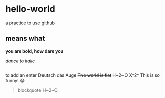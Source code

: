 # hello-world
a practice to use github
## means what
**you are bold, how dare you**


*dance to italic*
##
to add an enter
Deutsch das Auge
~~The world is flat~~
H~2~O
X^2^
This is so funny! :joy:
> blockquote
H~2~O

